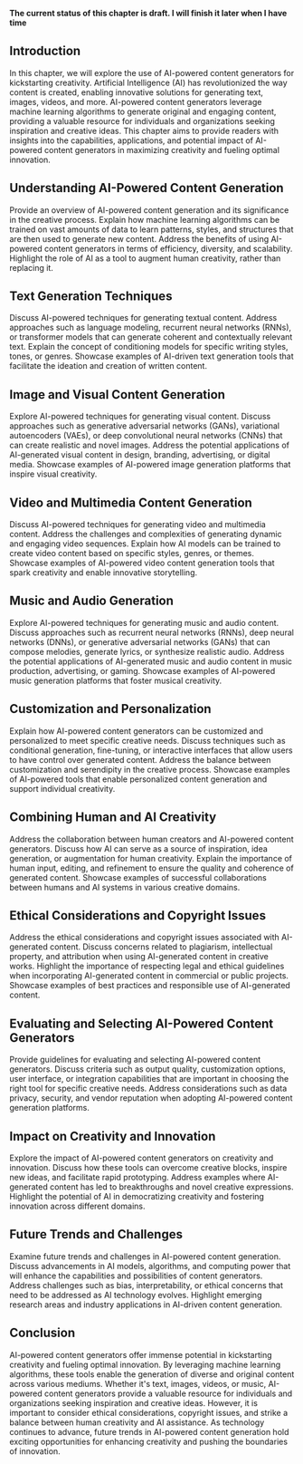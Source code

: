 **The current status of this chapter is draft. I will finish it later when I have time**

Introduction
------------

In this chapter, we will explore the use of AI-powered content generators for kickstarting creativity. Artificial Intelligence (AI) has revolutionized the way content is created, enabling innovative solutions for generating text, images, videos, and more. AI-powered content generators leverage machine learning algorithms to generate original and engaging content, providing a valuable resource for individuals and organizations seeking inspiration and creative ideas. This chapter aims to provide readers with insights into the capabilities, applications, and potential impact of AI-powered content generators in maximizing creativity and fueling optimal innovation.

Understanding AI-Powered Content Generation
-------------------------------------------

Provide an overview of AI-powered content generation and its significance in the creative process. Explain how machine learning algorithms can be trained on vast amounts of data to learn patterns, styles, and structures that are then used to generate new content. Address the benefits of using AI-powered content generators in terms of efficiency, diversity, and scalability. Highlight the role of AI as a tool to augment human creativity, rather than replacing it.

Text Generation Techniques
--------------------------

Discuss AI-powered techniques for generating textual content. Address approaches such as language modeling, recurrent neural networks (RNNs), or transformer models that can generate coherent and contextually relevant text. Explain the concept of conditioning models for specific writing styles, tones, or genres. Showcase examples of AI-driven text generation tools that facilitate the ideation and creation of written content.

Image and Visual Content Generation
-----------------------------------

Explore AI-powered techniques for generating visual content. Discuss approaches such as generative adversarial networks (GANs), variational autoencoders (VAEs), or deep convolutional neural networks (CNNs) that can create realistic and novel images. Address the potential applications of AI-generated visual content in design, branding, advertising, or digital media. Showcase examples of AI-powered image generation platforms that inspire visual creativity.

Video and Multimedia Content Generation
---------------------------------------

Discuss AI-powered techniques for generating video and multimedia content. Address the challenges and complexities of generating dynamic and engaging video sequences. Explain how AI models can be trained to create video content based on specific styles, genres, or themes. Showcase examples of AI-powered video content generation tools that spark creativity and enable innovative storytelling.

Music and Audio Generation
--------------------------

Explore AI-powered techniques for generating music and audio content. Discuss approaches such as recurrent neural networks (RNNs), deep neural networks (DNNs), or generative adversarial networks (GANs) that can compose melodies, generate lyrics, or synthesize realistic audio. Address the potential applications of AI-generated music and audio content in music production, advertising, or gaming. Showcase examples of AI-powered music generation platforms that foster musical creativity.

Customization and Personalization
---------------------------------

Explain how AI-powered content generators can be customized and personalized to meet specific creative needs. Discuss techniques such as conditional generation, fine-tuning, or interactive interfaces that allow users to have control over generated content. Address the balance between customization and serendipity in the creative process. Showcase examples of AI-powered tools that enable personalized content generation and support individual creativity.

Combining Human and AI Creativity
---------------------------------

Address the collaboration between human creators and AI-powered content generators. Discuss how AI can serve as a source of inspiration, idea generation, or augmentation for human creativity. Explain the importance of human input, editing, and refinement to ensure the quality and coherence of generated content. Showcase examples of successful collaborations between humans and AI systems in various creative domains.

Ethical Considerations and Copyright Issues
-------------------------------------------

Address the ethical considerations and copyright issues associated with AI-generated content. Discuss concerns related to plagiarism, intellectual property, and attribution when using AI-generated content in creative works. Highlight the importance of respecting legal and ethical guidelines when incorporating AI-generated content in commercial or public projects. Showcase examples of best practices and responsible use of AI-generated content.

Evaluating and Selecting AI-Powered Content Generators
------------------------------------------------------

Provide guidelines for evaluating and selecting AI-powered content generators. Discuss criteria such as output quality, customization options, user interface, or integration capabilities that are important in choosing the right tool for specific creative needs. Address considerations such as data privacy, security, and vendor reputation when adopting AI-powered content generation platforms.

Impact on Creativity and Innovation
-----------------------------------

Explore the impact of AI-powered content generators on creativity and innovation. Discuss how these tools can overcome creative blocks, inspire new ideas, and facilitate rapid prototyping. Address examples where AI-generated content has led to breakthroughs and novel creative expressions. Highlight the potential of AI in democratizing creativity and fostering innovation across different domains.

Future Trends and Challenges
----------------------------

Examine future trends and challenges in AI-powered content generation. Discuss advancements in AI models, algorithms, and computing power that will enhance the capabilities and possibilities of content generators. Address challenges such as bias, interpretability, or ethical concerns that need to be addressed as AI technology evolves. Highlight emerging research areas and industry applications in AI-driven content generation.

Conclusion
----------

AI-powered content generators offer immense potential in kickstarting creativity and fueling optimal innovation. By leveraging machine learning algorithms, these tools enable the generation of diverse and original content across various mediums. Whether it's text, images, videos, or music, AI-powered content generators provide a valuable resource for individuals and organizations seeking inspiration and creative ideas. However, it is important to consider ethical considerations, copyright issues, and strike a balance between human creativity and AI assistance. As technology continues to advance, future trends in AI-powered content generation hold exciting opportunities for enhancing creativity and pushing the boundaries of innovation.
